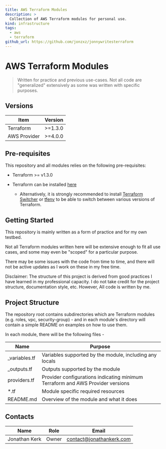 ```yaml
---
title: AWS Terraform Modules
description: >
  Collection of AWS Terraform modules for personal use.
kind: infrastructure
tags:
  - aws 
  - terraform
github_url: https://github.com/jonzxz/jonnywritesterraform
---
```


# AWS Terraform Modules
  > Written for practice and previous use-cases. Not all code are "generalized" extensively as some was written with specific purposes.

## Versions
| Item | Version |
| ---- | ------- |
| Terraform | >=1.3.0 |
| AWS Provider | >=4.0.0 |

## Pre-requisites
This repository and all modules relies on the following pre-requisites:
- Terraform >= v1.3.0

- Terraform can be installed [here](https://learn.hashicorp.com/tutorials/terraform/install-cli)
    - Alternatively, it is strongly recommended to install [Terraform Switcher](https://github.com/warrensbox/terraform-switcher) or [tfenv](https://github.com/tfutils/tfenv) to be able to switch between various versions of Terraform.

## Getting Started
This repository is mainly written as a form of practice and for my own testbed. 

Not all Terraform modules written here will be extensive enough to fit all use cases, and some may even be "scoped" for a particular purpose. 

There may be some issues with the code from time to time, and there will not be active updates as I work on these in my free time.

Disclaimer: The structure of this project is derived from good practices I have learned in my professional capacity. I do not take credit for the project structure, documentation style, etc. However, All code is written by me.

## Project Structure
The repository root contains subdirectories which are Terraform modules (e.g. roles, vpc, security-group) - and in each module's directory will contain a simple README on examples on how to use them.

In each module, there will be the following files -


| Name | Purpose |
| ---- | ------- |
| _variables.tf | Variables supported by the module, including any locals |
| _outputs.tf | Outputs supported by the module |
| providers.tf | Provider configurations indicating minimum Terraform and AWS Provider versions |
| *.tf | Module specific required resources |
| README.md | Overview of the module and what it does |

## Contacts
| Name | Role | Email |
| ---- | ---- | ---- |
| Jonathan Kerk | Owner | contact@jonathankerk.com |

